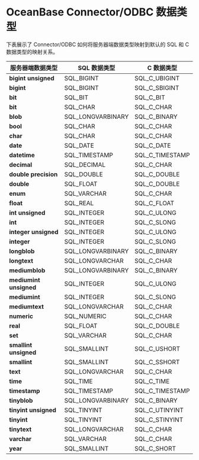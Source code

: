 # OceanBase Connector/ODBC 数据类型

下表展示了 Connector/ODBC 如何将服务器端数据类型映射到默认的 SQL 和 C 数据类型的映射关系。

| **服务器端数据类型** | **SQL 数据类型** | **C 数据类型** |
| --- | --- | --- |
| **bigint unsigned** | SQL_BIGINT | SQL_C_UBIGINT |
| **bigint** | SQL_BIGINT | SQL_C_SBIGINT |
| **bit** | SQL_BIT | SQL_C_BIT |
| **bit** | SQL_CHAR | SQL_C_CHAR |
| **blob** | SQL_LONGVARBINARY | SQL_C_BINARY |
| **bool** | SQL_CHAR | SQL_C_CHAR |
| **char** | SQL_CHAR | SQL_C_CHAR |
| **date** | SQL_DATE | SQL_C_DATE |
| **datetime** | SQL_TIMESTAMP | SQL_C_TIMESTAMP |
| **decimal** | SQL_DECIMAL | SQL_C_CHAR |
| **double precision** | SQL_DOUBLE | SQL_C_DOUBLE |
| **double** | SQL_FLOAT | SQL_C_DOUBLE |
| **enum** | SQL_VARCHAR | SQL_C_CHAR |
| **float** | SQL_REAL | SQL_C_FLOAT |
| **int unsigned** | SQL_INTEGER | SQL_C_ULONG |
| **int** | SQL_INTEGER | SQL_C_SLONG |
| **integer unsigned** | SQL_INTEGER | SQL_C_ULONG |
| **integer** | SQL_INTEGER | SQL_C_SLONG |
| **longblob** | SQL_LONGVARBINARY | SQL_C_BINARY |
| **longtext** | SQL_LONGVARCHAR | SQL_C_CHAR |
| **mediumblob** | SQL_LONGVARBINARY | SQL_C_BINARY |
| **mediumint unsigned** | SQL_INTEGER | SQL_C_ULONG |
| **mediumint** | SQL_INTEGER | SQL_C_SLONG |
| **mediumtext** | SQL_LONGVARCHAR | SQL_C_CHAR |
| **numeric** | SQL_NUMERIC | SQL_C_CHAR |
| **real** | SQL_FLOAT | SQL_C_DOUBLE |
| **set** | SQL_VARCHAR | SQL_C_CHAR |
| **smallint unsigned** | SQL_SMALLINT | SQL_C_USHORT |
| **smallint** | SQL_SMALLINT | SQL_C_SSHORT |
| **text** | SQL_LONGVARCHAR | SQL_C_CHAR |
| **time** | SQL_TIME | SQL_C_TIME |
| **timestamp** | SQL_TIMESTAMP | SQL_C_TIMESTAMP |
| **tinyblob** | SQL_LONGVARBINARY | SQL_C_BINARY |
| **tinyint unsigned** | SQL_TINYINT | SQL_C_UTINYINT |
| **tinyint** | SQL_TINYINT | SQL_C_STINYINT |
| **tinytext** | SQL_LONGVARCHAR | SQL_C_CHAR |
| **varchar** | SQL_VARCHAR | SQL_C_CHAR |
| **year** | SQL_SMALLINT | SQL_C_SHORT |

